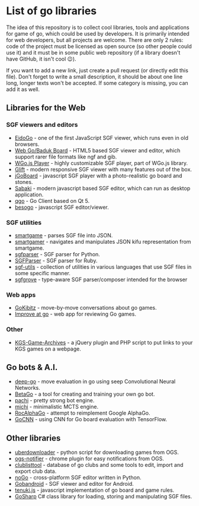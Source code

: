 # List of go libraries

The idea of this repository is to collect cool libraries, tools and applications for game of go, which could be used by developers. It is primarily intended for web developers, but all projects are welcome. There are only 2 rules: code of the project must be licensed as open source (so other people could use it) and it must be in some public web repository (if a library doesn't have GitHub, it isn't cool :wink:).

If you want to add a new link, just create a pull request (or directly edit this file). Don't forget to write a small description, it should be about one line long, longer texts won't be accepted. If some category is missing, you can add it as well.

## Libraries for the Web

### SGF viewers and editors

- [EidoGo](https://github.com/jkk/eidogo) - one of the first JavaScript SGF viewer, which runs even in old browsers.
- [Web Go/Baduk Board](https://github.com/IlyaKirillov/GoProject) - HTML5 based SGF viewer and editor, which support rarer file formats like ngf and gib.
- [WGo.js Player](http://wgo.waltheri.net/player) - highly customizable SGF player, part of WGo.js library.
- [Glift](http://www.gliftgo.com) - modern responsive SGF viewer with many features out of the box.
- [jGoBoard](http://jgoboard.com) - javascript SGF player with a photo-realistic go board and stones.
- [Sabaki](https://github.com/yishn/Sabaki) - modern javascript based SGF editor, which can run as desktop application.
- [qgo](https://github.com/pzorin/qgo) - Go Client based on Qt 5.
- [besogo](https://github.com/yewang/besogo) - javascript SGF editor/viewer.

### SGF utilities

- [smartgame](https://github.com/neagle/smartgame) - parses SGF file into JSON.
- [smartgamer](https://github.com/neagle/smartgamer) - navigates and manipulates JSON kifu representation from smartgame.
- [sgfparser](https://github.com/HermanHiddema/sgfparser) - SGF parser for Python.
- [SGFParser](https://github.com/Trevoke/SGFParser) - SGF parser for Ruby.
- [sgf-utils](https://github.com/traveller42/sgf-utils) - collection of utilities in various languages that use SGF files in some specific manner.
- [sgfgrove](https://github.com/anazawa/sgfgrove) - type-aware SGF parser/composer intended for the browser

### Web apps

- [GoKibitz](http://gokibitz.com/) - move-by-move conversations about go games.
- [Improve at go](https://github.com/MatMoore/go-improve) - web app for reviewing Go games.

### Other

- [KGS-Game-Archives](https://github.com/neagle/KGS-Game-Archives) - a jQuery plugin and PHP script to put links to your KGS games on a webpage.

## Go bots & A.I.

- [deep-go](https://github.com/jsalvatier/deep-go) - move evaluation in go using seep Convolutional Neural Networks.
- [BetaGo](https://github.com/maxpumperla/betago) - a tool for creating and training your own go bot.
- [pachi](https://github.com/pasky/pachi) - pretty strong bot engine.
- [michi](https://github.com/pasky/michi) - minimalistic MCTS engine.
- [RocAlphaGo](https://github.com/Rochester-NRT/RocAlphaGo) - attempt to reimplement Google AlphaGo.
- [GoCNN](https://github.com/jmgilmer/GoCNN) - using CNN for Go board evaluation with TensorFlow.

## Other libraries

- [uberdownloader](https://github.com/thouis/uberdownloader) - python script for downloading games from OGS.
- [ogs-notifier](https://github.com/prozz/ogs-notifier) - chrome plugin for easy notifications from OGS.
- [clublisttool](https://github.com/slashme/clublisttool) - database of go clubs and some tools to edit, import and export club data.
- [noGo](https://github.com/inclement/noGo) - cross-platform SGF editor written in Python.
- [Gobandroid](https://github.com/ligi/gobandroid) - SGF viewer and editor for Android.
- [tenuki.js](https://github.com/aprescott/tenuki.js) - javascript implementation of go board and game rules.
- [GoSharp](https://github.com/paviad/GoSharp) C# class library for loading, storing and manipulating SGF files.
